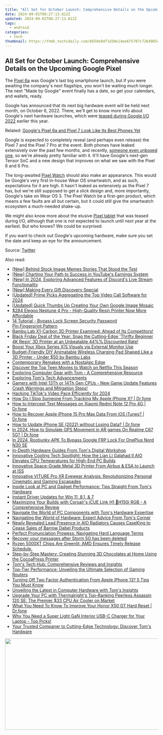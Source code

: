 ```yaml
---
title: "All Set for October Launch: Comprehensive Details on the Upcoming Google Pixel"
date: 2024-09-01T08:27:13.812Z
updated: 2024-09-02T08:27:13.812Z
tags:
  - android
categories:
  - tech
thumbnail: https://thmb.techidaily.com/6658e9df1d38e14ee675787c7264985ccf523b4b4cb415efb9479f5287d0efcf.jpg
---
```


## All Set for October Launch: Comprehensive Details on the Upcoming Google Pixel

The [Pixel 6a](https://www.reviewgeek.com/123346/google-pixel-6a-review-serious-bang-for-your-buck/) was Google's last big smartphone launch, but if you were awaiting the company's next flagships, you won't be waiting much longer. The next "Made by Google" event finally has a date, so get your calendars, and wallets, ready.

 Google has announced that its next big hardware event will be held next month, on October 6, 2022\. There, we'll get to know more info about Google's next hardware launches, which were [teased during Google I/O 2022](https://iphone-transfer.techidaily.com/in-2024-5-ways-to-transfer-music-from-apple-iphone-6-plus-to-android-drfone-by-drfone-transfer-from-ios/) earlier this year.

Related: [Google's Pixel 6a and Pixel 7 Look Like Its Best Phones Yet](https://iphone-transfer.techidaily.com/in-2024-5-ways-to-transfer-music-from-apple-iphone-6-plus-to-android-drfone-by-drfone-transfer-from-ios/) 

 Google is expected to completely reveal (and perhaps even release) the Pixel 7 and the Pixel 7 Pro at the event. Both phones have leaked extensively over the past few months, and recently, [someone even unboxed one](https://www.androidauthority.com/pixel-7-pro-leaked-unboxing-3205031/), so we're already pretty familiar with it. It'll have Google's next-gen Tensor SoC and a new design that improves on what we saw with the Pixel 6 and 6 Pro.

 The long-awaited [Pixel Watch](https://video-screen-grab.techidaily.com/getting-started-with-vlc-screen-recordings/) should also make an appearance. This would be Google's very first in-house Wear OS smartwatch, and as such, expectations for it are high. It hasn't leaked as extensively as the Pixel 7 has, but we're still supposed to get a slick design and, more importantly, Google's take on Wear OS 3\. The Pixel Watch be a first-gen product, which means a few faults are all but certain, but it could still give the smartwatch ecosystem a much-needed shake-up.

 We might also know more about the elusive [Pixel tablet](https://instagram-video-recordings.techidaily.com/updated-2024-approved-insta-gurus-guide-the-essential-hashtags-you-need-today/) that was teased during I/O, although that one is not expected to launch until next year at the earliest. But who knows? We could be surprised.

 If you want to check out Google's upcoming hardware, make sure you set the date and keep an eye for the announcement.

 Source: [Twitter](https://twitter.com/madebygoogle/status/1567182794681454603)

<ins class="adsbygoogle"
     style="display:block"
     data-ad-format="autorelaxed"
     data-ad-client="ca-pub-7571918770474297"
     data-ad-slot="1223367746"></ins>



<ins class="adsbygoogle"
     style="display:block"
     data-ad-client="ca-pub-7571918770474297"
     data-ad-slot="8358498916"
     data-ad-format="auto"
     data-full-width-responsive="true"></ins>

<span class="atpl-alsoreadstyle">Also read:</span>
<div><ul>
<li><a href="https://extra-information.techidaily.com/new-behind-stock-image-memes-stories-that-stood-the-test/"><u>[New] Behind Stock Image Memes  Stories That Stood the Test</u></a></li>
<li><a href="https://youtube-clips.techidaily.com/new-charting-your-path-to-success-in-youtubes-earnings-system/"><u>[New] Charting Your Path to Success in YouTube's Earnings System</u></a></li>
<li><a href="https://discord-videos.techidaily.com/new-in-2024-exploring-advanced-features-of-discords-live-stream-functionality/"><u>[New] In 2024, Exploring Advanced Features of Discord's Live Stream Functionality</u></a></li>
<li><a href="https://article-tips.techidaily.com/new-making-every-gift-discovery-special/"><u>[New] Making Every Gift Discovery Special</u></a></li>
<li><a href="https://digital-screen-recording.techidaily.com/updated-prime-picks-aggregating-the-top-video-call-software-for-2024/"><u>[Updated] Prime Picks  Aggregating the Top Video Call Software for 2024</u></a></li>
<li><a href="https://article-helps.techidaily.com/updated-quick-thumbs-up-creating-your-own-google-image-mosaic/"><u>[Updated] Quick Thumbs Up  Creating Your Own Google Image Mosaic</u></a></li>
<li><a href="https://hardware-tips.techidaily.com/284-elegoo-neptune-4-pro-high-quality-resin-printer-now-more-affordable/"><u>$284 Elegoo Neptune 4 Pro - High-Quality Resin Printer Now More Affordable</u></a></li>
<li><a href="https://phone-solutions.techidaily.com/14-tutorial-bypass-lock-screen-security-password-pin-fingerprint-pattern-by-drfone-android-unlock-android-unlock/"><u>14 Tutorial - Bypass Lock Screen,Security Password Pin,Fingerprint,Pattern</u></a></li>
<li><a href="https://hardware-tips.techidaily.com/bambu-lab-x1-carbon-3d-printer-examined-ahead-of-its-competitors/"><u>Bambu Lab X1-Carbon 3D Printer Examined: Ahead of Its Competitors!</u></a></li>
<li><a href="https://hardware-tips.techidaily.com/black-friday-deal-of-the-year-snag-the-cutting-edge-thrifty-beginner-4k-resin-3d-printer-at-an-unbeatable-44-discounted-rate/"><u>Black Friday Deal of the Year: Snag the Cutting-Edge 'Thrifty Beginner 4K Resin' 3D Printer at an Unbeatable 44%% Discounted Rate!</u></a></li>
<li><a href="https://games-able.techidaily.com/boost-your-xbox-series-xs-visuals-via-external-monitor-use/"><u>Boost Your Xbox Series X|S Visuals via External Monitor Use</u></a></li>
<li><a href="https://hardware-tips.techidaily.com/budget-friendly-diy-animatable-wireless-charging-pad-shaped-like-a-3d-printer-under-50-by-bambu-labs/"><u>Budget-Friendly DIY Animatable Wireless Charging Pad Shaped Like a 3D Printer - Under $50 by Bambu Labs</u></a></li>
<li><a href="https://games-able.techidaily.com/contemporary-remakes-with-a-nostalgic-edge/"><u>Contemporary Remakes with a Nostalgic Edge</u></a></li>
<li><a href="https://technical-tips.techidaily.com/discover-the-top-teen-movies-to-watch-on-netflix-this-season/"><u>Discover the Top Teen Movies to Watch on Netflix This Season</u></a></li>
<li><a href="https://hardware-tips.techidaily.com/exploring-computer-gear-with-tom-a-comprehensive-resource/"><u>Exploring Computer Gear with Tom - A Comprehensive Resource</u></a></li>
<li><a href="https://hardware-tips.techidaily.com/exploring-toms-tech-advancements/"><u>Exploring Tom's Tech Advancements</u></a></li>
<li><a href="https://hardware-tips.techidaily.com/gamers-with-intel-13th-or-14th-gen-cpus-new-game-update-features-crash-warnings-and-mitigation-steps/"><u>Gamers with Intel 13Th or 14Th Gen CPUs - New Game Update Features Crash Warnings and Mitigation Steps!</u></a></li>
<li><a href="https://tiktok-clips.techidaily.com/hacking-tiktoks-video-pace-efficiently-for-2024/"><u>Hacking TikTok's Video Pace Efficiently for 2024</u></a></li>
<li><a href="https://ios-location-track.techidaily.com/how-do-i-stop-someone-from-tracking-my-apple-iphone-x-drfone-by-drfone-virtual-ios/"><u>How Do I Stop Someone From Tracking My Apple iPhone X? | Dr.fone</u></a></li>
<li><a href="https://android-location-track.techidaily.com/how-to-intercept-text-messages-on-xiaomi-redmi-note-12-pro-4g-drfone-by-drfone-virtual-android/"><u>How to Intercept Text Messages on Xiaomi Redmi Note 12 Pro 4G | Dr.fone</u></a></li>
<li><a href="https://techidaily.com/how-to-recover-apple-iphone-15-pro-max-data-from-ios-itunes-drfone-by-drfone-ios-data-recovery-ios-data-recovery/"><u>How to Recover Apple iPhone 15 Pro Max Data From iOS iTunes? | Dr.fone</u></a></li>
<li><a href="https://review-topics.techidaily.com/how-to-update-iphone-se-2022-without-losing-data-drfone-by-drfone-ios-system-repair-ios-system-repair/"><u>How to Update iPhone SE (2022) without Losing Data? | Dr.fone</u></a></li>
<li><a href="https://review-topics.techidaily.com/in-2024-how-to-simulate-gps-movement-in-ar-games-on-realme-c67-5g-drfone-by-drfone-virtual-android/"><u>In 2024, How to Simulate GPS Movement in AR games On Realme C67 5G? | Dr.fone</u></a></li>
<li><a href="https://easy-unlock-android.techidaily.com/in-2024-rootjunky-apk-to-bypass-google-frp-lock-for-oneplus-nord-n30-se-by-drfone-android/"><u>In 2024, Rootjunky APK To Bypass Google FRP Lock For OnePlus Nord N30 SE</u></a></li>
<li><a href="https://hardware-tips.techidaily.com/in-depth-hardware-guides-from-toms-digital-workshop/"><u>In-Depth Hardware Guides From Tom's Digital Workshop</u></a></li>
<li><a href="https://hardware-tips.techidaily.com/innovative-cooling-tech-spotlight-how-the-lian-li-galahad-ii-aio-elevates-cpu-temperatures-for-high-end-pc-builds/"><u>Innovative Cooling Tech Spotlight: How the Lian Li Galahad II AIO Elevates CPU Temperatures for High-End PC Builds</u></a></li>
<li><a href="https://hardware-tips.techidaily.com/innovative-space-grade-metal-3d-printer-from-airbus-and-esa-to-launch-at-iss/"><u>Innovative Space-Grade Metal 3D Printer From Airbus & ESA to Launch at ISS</u></a></li>
<li><a href="https://some-knowledge.techidaily.com/innovative-viture-pro-xr-eyewear-analysis-revolutionizing-personal-cinematic-and-gaming-escapades/"><u>Innovative VITURE Pro XR Eyewear Analysis: Revolutionizing Personal Cinematic and Gaming Escapades</u></a></li>
<li><a href="https://hardware-tips.techidaily.com/inside-look-at-pc-and-gadget-performance-tips-straight-from-toms-hardware/"><u>Inside Look at PC and Gadget Performance: Tips Straight From Tom's Hardware</u></a></li>
<li><a href="https://driver-install.techidaily.com/instant-driver-updates-for-win-11-81-and-7/"><u>Instant Driver Updates for Win 11, 8.1, & 7</u></a></li>
<li><a href="https://hardware-tips.techidaily.com/maximizing-your-builds-with-corsairs-icue-link-h1-h150i-rgb-a-comprehensive-review/"><u>Maximizing Your Builds with Corsair's iCUE Link H1 🖤H150i RGB - A Comprehensive Review</u></a></li>
<li><a href="https://hardware-tips.techidaily.com/navigate-the-world-of-pc-components-with-toms-hardware-expertise/"><u>Navigate the World of PC Components with Tom's Hardware Expertise</u></a></li>
<li><a href="https://hardware-tips.techidaily.com/navigating-the-world-of-hardware-expert-advice-from-toms-corner/"><u>Navigating the World of Hardware: Expert Advice From Tom's Corner</u></a></li>
<li><a href="https://hardware-tips.techidaily.com/newly-revealed-lead-presence-in-aio-radiators-causes-caseking-to-cease-sales-of-barrow-dabel-products/"><u>Newly Revealed Lead Presence in AIO Radiators Causes CaseKing to Cease Sales of Barrow Dabel Products</u></a></li>
<li><a href="https://mondly-stories.techidaily.com/perfect-pronunciation-prowess-navigating-hard-language-terms/"><u>Perfect Pronunciation Prowess: Navigating Hard Language Terms</u></a></li>
<li><a href="https://review-topics.techidaily.com/recover-your-messages-after-storm-5g-has-been-deleted-by-fonelab-android-recover-messages/"><u>Recover your messages after Storm 5G has been deleted</u></a></li>
<li><a href="https://hardware-tips.techidaily.com/ryzen-5000xt-chips-are-greenlit-amd-ensures-timely-release-schedule/"><u>Ryzen 5000XT Chips Are Greenlit: AMD Ensures Timely Release Schedule.</u></a></li>
<li><a href="https://hardware-tips.techidaily.com/step-by-step-mastery-creating-stunning-3d-chocolates-at-home-using-the-cocoapress-printer/"><u>Step-by-Step Mastery: Creating Stunning 3D Chocolates at Home Using the CocoaPress Printer</u></a></li>
<li><a href="https://hardware-tips.techidaily.com/toms-tech-hub-comprehensive-reviews-and-insights/"><u>Tom's Tech Hub: Comprehensive Reviews and Insights</u></a></li>
<li><a href="https://hardware-tips.techidaily.com/top-tier-performance-unveiling-the-ultimate-selection-of-gaming-routers/"><u>Top-Tier Performance: Unveiling the Ultimate Selection of Gaming Routers</u></a></li>
<li><a href="https://apple-account.techidaily.com/turning-off-two-factor-authentication-from-apple-iphone-13-5-tips-you-must-know-by-drfone-ios/"><u>Turning Off Two Factor Authentication From Apple iPhone 13? 5 Tips You Must Know</u></a></li>
<li><a href="https://hardware-tips.techidaily.com/unveiling-the-latest-in-computer-hardware-with-toms-insights/"><u>Unveiling the Latest in Computer Hardware with Tom's Insights</u></a></li>
<li><a href="https://hardware-tips.techidaily.com/upgrade-your-pc-with-thermalrights-top-ranking-peerless-assassin-120-se-the-premier-33-cpu-air-cooler-on-market/"><u>Upgrade Your PC with Thermalright's Top-Ranking Peerless Assassin 120 SE: The Premier $33 CPU Air Cooler on Market</u></a></li>
<li><a href="https://techidaily.com/what-you-need-to-know-to-improve-your-honor-x50-gt-hard-reset-drfone-by-drfone-reset-android-reset-android/"><u>What You Need To Know To Improve Your Honor X50 GT Hard Reset | Dr.fone</u></a></li>
<li><a href="https://hardware-tips.techidaily.com/why-you-need-a-super-light-gan-interior-usb-c-charger-for-your-laptop-top-picks/"><u>Why You Need a Super Light GaN Interior USB-C Charger for Your Laptop - Top Picks!</u></a></li>
<li><a href="https://hardware-tips.techidaily.com/your-trusted-companer-to-cutting-edge-technology-discover-toms-hardware/"><u>Your Trusted Companer to Cutting-Edge Technology: Discover Tom's Hardware</u></a></li>
</ul></div>

<!-- affiliate ads begin -->
<a href="https://25home.pxf.io/c/5597632/2090698/16836" target="_top" id="2090698"><img src="//a.impactradius-go.com/display-ad/16836-2090698" border="0" alt="" width="720" height="300"/></a>
<!-- affiliate ads end -->